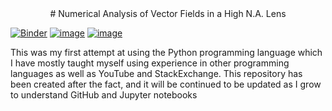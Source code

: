 <div align="center">
# Numerical Analysis of Vector Fields in a High N.A. Lens

</div>

  [![Binder](https://mybinder.org/badge_logo.svg)](https://mybinder.org/v2/gh/fizixmastr/Numerical-Analysis-of-Vector-Fields-in-a-High-N.A.-Lens/HEAD) [![image](https://img.shields.io/badge/Author-Charles%20Rambo-orange)](https://github.com/fizixmastr) [![image](https://img.shields.io/badge/-LinkedIn-grey?style=flat&logo=linkedin&labelColor=blue)](https://fi.linkedin.com/in/charles-rambo?trk=profile-badge)
  
This was my first attempt at using the Python programming language which I have mostly taught myself using experience in other programming languages as well as YouTube and StackExchange. This repository has been created after the fact, and it will be continued to be updated as I grow to understand GitHub and Jupyter notebooks
